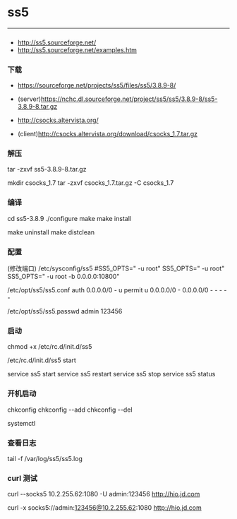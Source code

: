 # ss5

---

###

* http://ss5.sourceforge.net/
* http://ss5.sourceforge.net/examples.htm

### 下载

* https://sourceforge.net/projects/ss5/files/ss5/3.8.9-8/
* (server)https://nchc.dl.sourceforge.net/project/ss5/ss5/3.8.9-8/ss5-3.8.9-8.tar.gz

* http://csocks.altervista.org/
* (client)http://csocks.altervista.org/download/csocks_1.7.tar.gz

### 解压

tar -zxvf ss5-3.8.9-8.tar.gz

mkdir csocks_1.7
tar -zxvf csocks_1.7.tar.gz -C csocks_1.7

### 编译

cd ss5-3.8.9
./configure
make
make install

make uninstall
make distclean

### 配置

(修改端口)
/etc/sysconfig/ss5
#SS5_OPTS=" -u root"
SS5_OPTS=" -u root"
SS5_OPTS=" -u root -b 0.0.0.0:10800"

/etc/opt/ss5/ss5.conf
auth    0.0.0.0/0               -               u
permit u        0.0.0.0/0       -       0.0.0.0/0       -       -       -       -       -

/etc/opt/ss5/ss5.passwd
admin 123456

### 启动

chmod +x /etc/rc.d/init.d/ss5

/etc/rc.d/init.d/ss5 start

service ss5 start
service ss5 restart
service ss5 stop
service ss5 status

### 开机启动

chkconfig
chkconfig --add <name>
chkconfig --del <name>

systemctl

### 查看日志

tail -f /var/log/ss5/ss5.log

### curl 测试

curl --socks5 10.2.255.62:1080 -U admin:123456 http://hio.jd.com

curl -x socks5://admin:123456@10.2.255.62:1080 http://hio.jd.com
